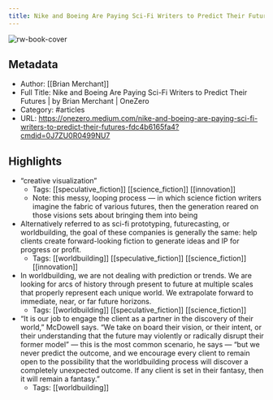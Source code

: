 ```yaml
---
title: Nike and Boeing Are Paying Sci-Fi Writers to Predict Their Futures | by Brian Merchant | OneZero
---
```

![rw-book-cover](https://readwise-assets.s3.amazonaws.com/static/images/article1.be68295a7e40.png)

## Metadata
- Author: [[Brian Merchant]]
- Full Title: Nike and Boeing Are Paying Sci-Fi Writers to Predict Their Futures | by Brian Merchant | OneZero
- Category: #articles
- URL: https://onezero.medium.com/nike-and-boeing-are-paying-sci-fi-writers-to-predict-their-futures-fdc4b6165fa4?cmdid=0J7ZU0R0499NU7

## Highlights
- “creative visualization”
    - Tags: [[speculative_fiction]] [[science_fiction]] [[innovation]] 
    - Note: this messy, looping process — in which science fiction writers imagine the fabric of various futures, then the generation reared on those visions sets about bringing them into being
- Alternatively referred to as sci-fi prototyping, futurecasting, or worldbuilding, the goal of these companies is generally the same: help clients create forward-looking fiction to generate ideas and IP for progress or profit.
    - Tags: [[worldbuilding]] [[speculative_fiction]] [[science_fiction]] [[innovation]] 
- In worldbuilding, we are not dealing with prediction or trends. We are looking for arcs of history through present to future at multiple scales that properly represent each unique world. We extrapolate forward to immediate, near, or far future horizons.
    - Tags: [[worldbuilding]] [[speculative_fiction]] [[science_fiction]] 
- “It is our job to engage the client as a partner in the discovery of their world,” McDowell says. “We take on board their vision, or their intent, or their understanding that the future may violently or radically disrupt their former model” — this is the most common scenario, he says — “but we never predict the outcome, and we encourage every client to remain open to the possibility that the worldbuilding process will discover a completely unexpected outcome. If any client is set in their fantasy, then it will remain a fantasy.”
    - Tags: [[worldbuilding]] 
